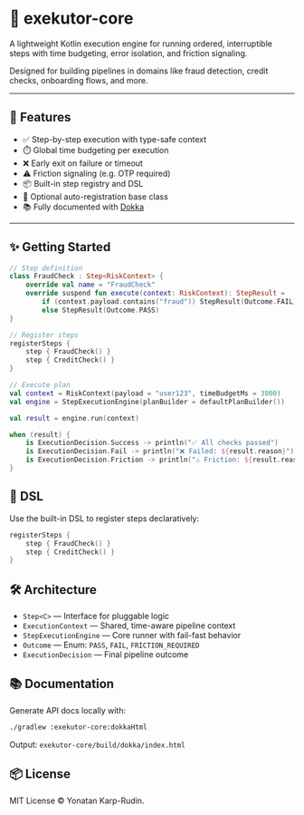# 🧠 exekutor-core

A lightweight Kotlin execution engine for running ordered, interruptible steps with time budgeting, error isolation, and friction signaling.

Designed for building pipelines in domains like fraud detection, credit checks, onboarding flows, and more.

---

## 🚀 Features

- ✅ Step-by-step execution with type-safe context
- ⏱️ Global time budgeting per execution
- ❌ Early exit on failure or timeout
- ⚠️ Friction signaling (e.g. OTP required)
- 📦 Built-in step registry and DSL
- 🧩 Optional auto-registration base class
- 📚 Fully documented with [Dokka](https://kotlinlang.org/docs/dokka-introduction.html)

---

## ✨ Getting Started

```kotlin
// Step definition
class FraudCheck : Step<RiskContext> {
    override val name = "FraudCheck"
    override suspend fun execute(context: RiskContext): StepResult =
        if (context.payload.contains("fraud")) StepResult(Outcome.FAIL)
        else StepResult(Outcome.PASS)
}

// Register steps
registerSteps {
    step { FraudCheck() }
    step { CreditCheck() }
}

// Execute plan
val context = RiskContext(payload = "user123", timeBudgetMs = 3000)
val engine = StepExecutionEngine(planBuilder = defaultPlanBuilder())

val result = engine.run(context)

when (result) {
    is ExecutionDecision.Success -> println("✅ All checks passed")
    is ExecutionDecision.Fail -> println("❌ Failed: ${result.reason}")
    is ExecutionDecision.Friction -> println("⚠️ Friction: ${result.reason}")
}
```

## 🧩 DSL

Use the built-in DSL to register steps declaratively:

```kotlin
registerSteps {
    step { FraudCheck() }
    step { CreditCheck() }
}
```

## 🛠 Architecture

- `Step<C>` — Interface for pluggable logic
- `ExecutionContext` — Shared, time-aware pipeline context
- `StepExecutionEngine` — Core runner with fail-fast behavior
- `Outcome` — Enum: `PASS`, `FAIL`, `FRICTION_REQUIRED`
- `ExecutionDecision` — Final pipeline outcome

## 📚 Documentation

Generate API docs locally with:

```bash
./gradlew :exekutor-core:dokkaHtml
```

Output: `exekutor-core/build/dokka/index.html`

## 📦 License

MIT License © Yonatan Karp-Rudin.
